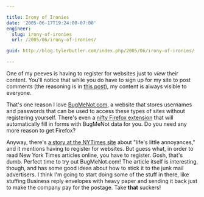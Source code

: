 ```yaml
---

title: Irony of Ironies
date: '2005-06-17T19:24:00-07:00'
engineer:
  slug: irony-of-ironies
  url: /2005/06/irony-of-ironies/

guid: http://blog.tylerbutler.com/index.php/2005/06/irony-of-ironies/

---
```


One of my peeves is having to register for websites just to _view_ their
content. You'll notice that while you do have to sign up for my site to post
comments (the reasoning is in [this post][1]), my content is always visible to
everyone.

  
That's one reason I love [BugMeNot.com][2], a website that stores usernames
and passwords that can be used to access these types of sites without
registering yourself. There's even a [nifty Firefox extension][3] that will
automatically fill in forms with BugMeNot data for you. Do you need any more
reason to get Firefox?

  
Anyway, there's [a story at the NYTimes site][1] about "life's little
annoyances," and it mentions having to register for websites. But guess what,
in order to read New York Times articles online, you have to register. Gosh,
that's dumb. Perfect time to try out BugMeNot.com! The article itself is
interesting, though, and has some good ideas about how to stick it to the junk
mail advertisers. I think I'm going to start doing some of the stuff in there,
like stuffing Business reply envelopes with heavy paper and sending it back
just to make the company pay for the postage. Take **that** suckers!

   [1]: http://www.nytimes.com/2005/03/15/nyregion/15annoyances.html
   [2]: http://www.bugmenot.com
   [3]: http://roachfiend.com/archives/2005/02/07/bugmenot/
